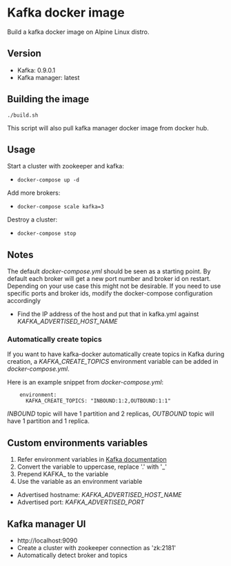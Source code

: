 # Kafka docker image
Build a kafka docker image on Alpine Linux distro.

## Version
- Kafka: 0.9.0.1
- Kafka manager: latest

## Building the image
``./build.sh``

This script will also pull kafka manager docker image from docker hub.

## Usage
Start a cluster with zookeeper and kafka:

- ``docker-compose up -d ``

Add more brokers:

- ``docker-compose scale kafka=3``

Destroy a cluster:

- ``docker-compose stop``


## Notes
The default _docker-compose.yml_ should be seen as a starting point. By default each broker will get a new port number and broker id on restart. Depending on your use case this might not be desirable. If you need to use specific ports and broker ids, modify the docker-compose configuration accordingly

- Find the IP address of the host and put that in kafka.yml against _KAFKA_ADVERTISED_HOST_NAME_


### Automatically create topics
If you want to have kafka-docker automatically create topics in Kafka during creation, a _KAFKA_CREATE_TOPICS_ environment variable can be
added in _docker-compose.yml_.

Here is an example snippet from _docker-compose.yml_:

        environment:
          KAFKA_CREATE_TOPICS: "INBOUND:1:2,OUTBOUND:1:1"

_INBOUND_ topic will have 1 partition and 2 replicas, _OUTBOUND_ topic will have 1 partition and 1 replica.

## Custom environments variables
1. Refer environment variables in [Kafka documentation](http://kafka.apache.org/documentation.html#configuration)
2. Convert the variable to uppercase, replace '.' with '_'
3. Prepend KAFKA_ to the variable
4. Use the variable as an environment variable

- Advertised hostname: _KAFKA_ADVERTISED_HOST_NAME_
- Advertised port: _KAFKA_ADVERTISED_PORT_


## Kafka manager UI
- http://localhost:9090
- Create a cluster with zookeeper connection as 'zk:2181'
- Automatically detect broker and topics
